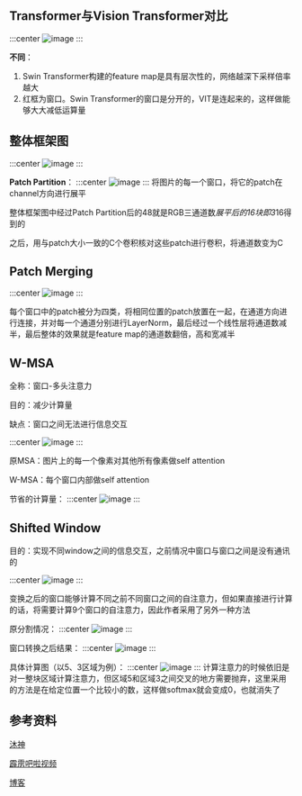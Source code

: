
## Transformer与Vision Transformer对比
:::center
![image](https://cdn.staticaly.com/gh/747721653/image-store@master/paper/image.1m5y9u5yh4e8.jpg)
:::

**不同**：

1. Swin Transformer构建的feature map是具有层次性的，网络越深下采样倍率越大
2. 红框为窗口。Swin Transformer的窗口是分开的，VIT是连起来的，这样做能够大大减低运算量

## 整体框架图
:::center
![image](https://cdn.staticaly.com/gh/747721653/image-store@master/paper/image.7fu6ucpymsg.jpg)
:::

**Patch Partition**：
:::center
![image](https://cdn.staticaly.com/gh/747721653/image-store@master/paper/image.ipetr4jsxtc.jpg)
:::
将图片的每一个窗口，将它的patch在channel方向进行展平

整体框架图中经过Patch Partition后的48就是RGB三通道数*展平后的16块即3*16得到的

之后，用与patch大小一致的C个卷积核对这些patch进行卷积，将通道数变为C


## Patch Merging
:::center
![image](https://cdn.staticaly.com/gh/747721653/image-store@master/paper/image.6qee0098we00.jpg)
:::

每个窗口中的patch被分为四类，将相同位置的patch放置在一起，在通道方向进行连接，并对每一个通道分别进行LayerNorm，最后经过一个线性层将通道数减半，最后整体的效果就是feature map的通道数翻倍，高和宽减半

## W-MSA
全称：窗口-多头注意力

目的：减少计算量

缺点：窗口之间无法进行信息交互

:::center
![image](https://cdn.staticaly.com/gh/747721653/image-store@master/paper/image.14sluuy3do8w.jpg)
:::

原MSA：图片上的每一个像素对其他所有像素做self attention

W-MSA：每个窗口内部做self attention

节省的计算量：
:::center
![image](https://cdn.staticaly.com/gh/747721653/image-store@master/paper/image.4h89tcdfslu0.jpg)
:::

## Shifted Window
目的：实现不同window之间的信息交互，之前情况中窗口与窗口之间是没有通讯的

:::center
![image](https://cdn.staticaly.com/gh/747721653/image-store@master/paper/image.4q2pdz9vw7i0.jpg)
:::

变换之后的窗口能够计算不同之前不同窗口之间的自注意力，但如果直接进行计算的话，将需要计算9个窗口的自注意力，因此作者采用了另外一种方法

原分割情况：
:::center
![image](https://cdn.staticaly.com/gh/747721653/image-store@master/paper/image.3amli47e7a00.jpg)
:::

窗口转换之后结果：
:::center
![image](https://cdn.staticaly.com/gh/747721653/image-store@master/paper/image.31gckcwzjj20.jpg)
:::

具体计算图（以5、3区域为例）：
:::center
![image](https://cdn.staticaly.com/gh/747721653/image-store@master/paper/image.gmoe99jr6gw.jpg)
:::
计算注意力的时候依旧是对一整块区域计算注意力，但区域5和区域3之间交叉的地方需要抛弃，这里采用的方法是在给定位置一个比较小的数，这样做softmax就会变成0，也就消失了

## 参考资料
[沐神](https://www.bilibili.com/video/BV13L4y1475U/?spm_id_from=333.788&vd_source=6a9e9f8459576ecbca10411d0f2a4c8a)

[霹雳吧啦视频](https://www.bilibili.com/video/BV1pL4y1v7jC/?spm_id_from=333.999.0.0&vd_source=6a9e9f8459576ecbca10411d0f2a4c8a)

[博客](https://blog.csdn.net/qq_37541097/article/details/121119988)








